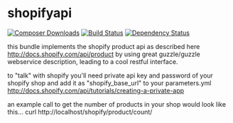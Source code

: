 shopifyapi
==========
[![Composer Downloads](https://poser.pugx.org/asgoodasnu/shopifyapi/d/total.png)](https://packagist.org/packages/asgoodasnu/shopifyapi) [![Build Status](https://travis-ci.org/asgoodasnu/shopifyapi.png?branch=master)](https://travis-ci.org/asgoodasnu/shopifyapi) [![Dependency Status](https://www.versioneye.com/php/asgoodasnu:shopifyapi/dev-master/badge.png)](https://www.versioneye.com/php/asgoodasnu:shopifyapi/dev-master)

this bundle implements the shopify product api as described here http://docs.shopify.com/api/product 
by using great guzzle/guzzle webservice description, leading to a cool restful interface.

to "talk" with shopify you'll need private api key and password of your shopify shop and add it as "shopify_base_url" to your parameters.yml
http://docs.shopify.com/api/tutorials/creating-a-private-app

an example call to get the number of products in your shop would look like this...
curl http://localhost/shopify/product/count/
